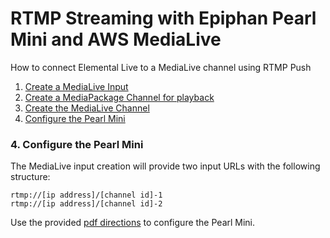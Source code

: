 # RTMP Streaming with Epiphan Pearl Mini and AWS MediaLive
How to connect Elemental Live to a MediaLive channel using RTMP Push
1. [Create a MediaLive Input](#1-create-the-medialive-input)
2. [Create a MediaPackage Channel for playback](#2-create-a-mediapackage-channel-for-playback-of-the-medialive-stream)
3. [Create the MediaLive Channel](#3-create-the-medialive-channel)
4. [Configure the Pearl Mini](#4-configure-the-pearl-mini)


### 4. Configure the Pearl Mini
The MediaLive input creation will provide two input URLs with the following structure:
```
rtmp://[ip address]/[channel id]-1
rtmp://[ip address]/[channel id]-2
```
Use the provided [pdf directions](./pearl-StreamingGuide-amazon-4-7-1.pdf) to configure the Pearl Mini.
